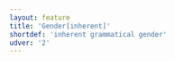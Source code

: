 ```yaml
---
layout: feature
title: 'Gender[inherent]'
shortdef: 'inherent grammatical gender'
udver: '2'
---
```


